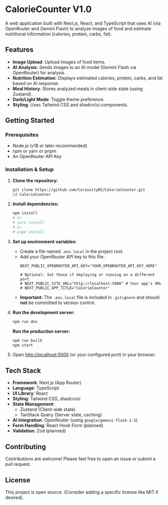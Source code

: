 # CalorieCounter V1.0

A web application built with Next.js, React, and TypeScript that uses AI (via OpenRouter and Gemini Flash) to analyze images of food and estimate nutritional information (calories, protein, carbs, fat).

## Features

*   **Image Upload**: Upload images of food items.
*   **AI Analysis**: Sends images to an AI model (Gemini Flash via OpenRouter) for analysis.
*   **Nutrition Estimation**: Displays estimated calories, protein, carbs, and fat based on AI response.
*   **Meal History**: Stores analyzed meals in client-side state (using Zustand).
*   **Dark/Light Mode**: Toggle theme preference.
*   **Styling**: Uses Tailwind CSS and shadcn/ui components.

## Getting Started

### Prerequisites

*   Node.js (v18 or later recommended)
*   npm or yarn or pnpm
*   An OpenRouter API Key

### Installation & Setup

1.  **Clone the repository:**
    ```bash
    git clone https://github.com/CuriosityOS/CalorieCounter.git
    cd CalorieCounter
    ```

2.  **Install dependencies:**
    ```bash
    npm install
    # or
    # yarn install
    # or
    # pnpm install
    ```

3.  **Set up environment variables:**
    *   Create a file named `.env.local` in the project root.
    *   Add your OpenRouter API key to this file:
        ```env
        NEXT_PUBLIC_OPENROUTER_API_KEY="YOUR_OPENROUTER_API_KEY_HERE"

        # Optional: Set these if deploying or running on a different port
        # NEXT_PUBLIC_SITE_URL="http://localhost:5000" # Your app's URL
        # NEXT_PUBLIC_APP_TITLE="CalorieCounter"
        ```
    *   **Important:** The `.env.local` file is included in `.gitignore` and should **not** be committed to version control.

4.  **Run the development server:**
    ```bash
    npm run dev
    ```

    **Run the production server:**
    ```bash
    npm run build
    npm start
    ```

5.  Open [http://localhost:5000](http://localhost:5000) (or your configured port) in your browser.

## Tech Stack

*   **Framework**: Next.js (App Router)
*   **Language**: TypeScript
*   **UI Library**: React
*   **Styling**: Tailwind CSS, shadcn/ui
*   **State Management**:
    *   Zustand (Client-side state)
    *   TanStack Query (Server state, caching)
*   **AI Integration**: OpenRouter (using `google/gemini-flash-1.5`)
*   **Form Handling**: React Hook Form (planned)
*   **Validation**: Zod (planned)

## Contributing

Contributions are welcome! Please feel free to open an issue or submit a pull request.

## License

This project is open source. (Consider adding a specific license like MIT if desired).
